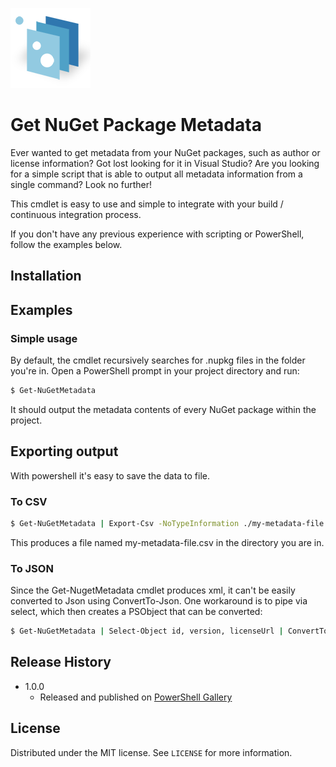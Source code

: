 <img src="https://github.com/SpiderUnicorn/nuget-license-information/blob/master/logo.png" vertical-align="middle" /> <h1>Get NuGet Package Metadata</h1>
Ever wanted to get metadata from your NuGet packages, such as author or license information? 
Got lost looking for it in Visual Studio? Are you looking for a simple script that is able to 
output all metadata information from a single command?
Look no further!

This cmdlet is easy to use and simple to integrate with your build / continuous integration process.

If you don't have any previous experience with scripting or PowerShell, follow the examples below.

## Installation

## Examples
### Simple usage
By default, the cmdlet recursively searches for .nupkg files in the folder you're in.
Open a PowerShell prompt in your project directory and run:
```sh
$ Get-NuGetMetadata
```
It should output the metadata contents of every NuGet package within the project.
## Exporting output
With powershell it's easy to save the data to file.
### To CSV
```sh
$ Get-NuGetMetadata | Export-Csv -NoTypeInformation ./my-metadata-file.csv
```
This produces a file named my-metadata-file.csv in the directory you are in.
### To JSON
Since the Get-NugetMetadata cmdlet produces xml, it can't be easily converted to Json using ConvertTo-Json.
One workaround is to pipe via select, which then creates a PSObject that can be converted:
```sh
$ Get-NuGetMetadata | Select-Object id, version, licenseUrl | ConvertTo-Json | Out-File ./my-metadata-file.csv
```


## Release History

* 1.0.0
    * Released and published on [PowerShell Gallery](https://www.powershellgallery.com/)

## License

Distributed under the MIT license. See ``LICENSE`` for more information.
